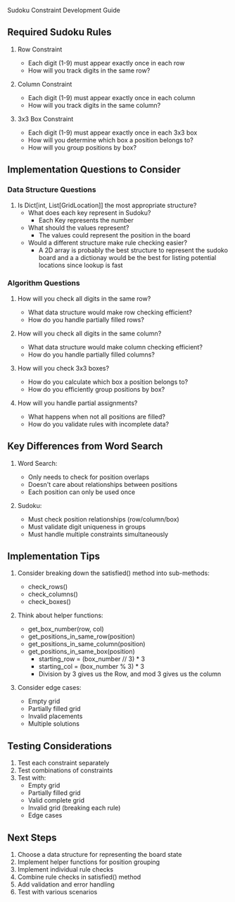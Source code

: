Sudoku Constraint Development Guide

## Required Sudoku Rules

1. Row Constraint

   - Each digit (1-9) must appear exactly once in each row
   - How will you track digits in the same row?

2. Column Constraint

   - Each digit (1-9) must appear exactly once in each column
   - How will you track digits in the same column?

3. 3x3 Box Constraint
   - Each digit (1-9) must appear exactly once in each 3x3 box
   - How will you determine which box a position belongs to?
   - How will you group positions by box?

## Implementation Questions to Consider

### Data Structure Questions

1. Is Dict[int, List[GridLocation]] the most appropriate structure?
   - What does each key represent in Sudoku?
     - Each Key represents the number
   - What should the values represent?
     - The values could represent the position in the board
   - Would a different structure make rule checking easier?
     - A 2D array is probably the best structure to represent the sudoko board and a
       a dictionay would be the best for listing potential locations since lookup is fast

### Algorithm Questions

1. How will you check all digits in the same row?

   - What data structure would make row checking efficient?
   - How do you handle partially filled rows?

2. How will you check all digits in the same column?

   - What data structure would make column checking efficient?
   - How do you handle partially filled columns?

3. How will you check 3x3 boxes?

   - How do you calculate which box a position belongs to?
   - How do you efficiently group positions by box?

4. How will you handle partial assignments?
   - What happens when not all positions are filled?
   - How do you validate rules with incomplete data?

## Key Differences from Word Search

1. Word Search:

   - Only needs to check for position overlaps
   - Doesn't care about relationships between positions
   - Each position can only be used once

2. Sudoku:
   - Must check position relationships (row/column/box)
   - Must validate digit uniqueness in groups
   - Must handle multiple constraints simultaneously

## Implementation Tips

1. Consider breaking down the satisfied() method into sub-methods:

   - check_rows()
   - check_columns()
   - check_boxes()

2. Think about helper functions:

   - get_box_number(row, col)
   - get_positions_in_same_row(position)
   - get_positions_in_same_column(position)
   - get_positions_in_same_box(position)
     - starting_row = (box_number // 3) \* 3
     - starting_col = (box_number % 3) \* 3
     - Division by 3 gives us the Row, and mod 3 gives us the column

3. Consider edge cases:
   - Empty grid
   - Partially filled grid
   - Invalid placements
   - Multiple solutions

## Testing Considerations

1. Test each constraint separately
2. Test combinations of constraints
3. Test with:
   - Empty grid
   - Partially filled grid
   - Valid complete grid
   - Invalid grid (breaking each rule)
   - Edge cases

## Next Steps

1. Choose a data structure for representing the board state
2. Implement helper functions for position grouping
3. Implement individual rule checks
4. Combine rule checks in satisfied() method
5. Add validation and error handling
6. Test with various scenarios
